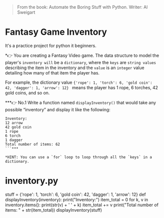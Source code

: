 >From the book: Automate the Boring Stuff with Python. Writer: Al Sweigart 

# Fantasy Game Inventory

It's a practice project for python it beginners.

*👉 You are creating a Fantasy Video game. The data structure to model the player's `inventory will` be a `dictionary`, where the `keys` are `string values` describing the item in the inventory and the `value` is an `integer` value detailing how many of that item the player has. 


For example, the dictionary value `{'rope': 1, 'torch': 6, 'gold coin': 42, 'dagger': 1, 'arrow': 12} ` means the player has 1 rope, 6 torches, 42 gold coins, and so on.

***👉 No.1 Write a function named `displayInventory()` that would take any possible “inventory” and display it like the following: 
```
Inventory:
12 arrow
42 gold coin
1 rope
6 torch
1 dagger
Total number of items: 62
```***

*HINT: You can use a `for` loop to loop through all the `keys` in a dictionary.
```
# inventory.py
stuff = {'rope': 1, 'torch': 6, 'gold coin': 42, 'dagger': 1, 'arrow': 12}
def displayInventory(inventory):
    print("Inventory:")
    item_total = 0
    for k, v in inventory.items():
        print(str(v) + ' ' + k)
        item_total += v 
        print("Total number of items: " + str(item_total))
displayInventory(stuff)
```*
